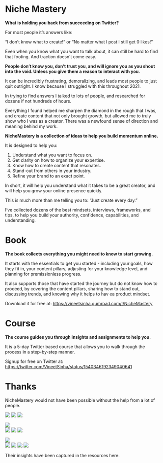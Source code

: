 # Niche Mastery

**What is holding you back from succeeding on Twitter?**

For most people it’s answers like:

“I don’t know what to create!” or “No matter what I post I still get 0 likes!”

Even when you know what you want to talk about, it can still be hard to find that footing. And traction doesn’t come easy.

**People don’t know you, don’t trust you, and will ignore you as you shout into the void. Unless you give them a reason to interact with you.**

It can be incredibly frustrating, demoralizing, and leads most people to just quit outright. I know because I struggled with this throughout 2021.

In trying to find answers I talked to lots of people, and researched for dozens if not hundreds of hours.

Everything I found helped me sharpen the diamond in the rough that I was, and create content that not only brought growth, but allowed me to truly show who I was as a creator. There was a newfound sense of direction and meaning behind my work.

**NicheMastery is a collection of ideas to help you build momentum online.**

It is designed to help you:

1. Understand what you want to focus on.
2. Get clarity on how to organize your expertise.
3. Know how to create content that resonates.
4. Stand-out from others in your industry.
5. Refine your brand to an exact point.

In short, it will help you understand what it takes to be a great creator, and will help you grow your online presence quickly.

This is much more than me telling you to: “Just create every day.”

I’ve collected dozens of the best mindsets, interviews, frameworks, and tips, to help you build your authority, confidence, capabilities, and understanding.


# Book

**The book collects everything you might need to know to start growing.**

It starts with the essentials to get you started - including your goals, how they fit in, your content pillars, adjusting for your knowledge level, and planning for premissionless progress.

It also supports those that have started the journey but do not know how to proceed, by covering the content pillars, sharing how to stand out, discussing trends, and knowing why it helps to hav ea product mindset.

Download it for free at: <https://vineetsinha.gumroad.com/l/NicheMastery>

# Course

**The course guides you through insights and assignments to help you.**

It is a 5-day Twitter based course that allows you to walk through the process in a step-by-step manner.

Signup for free on Twitter at: <https://twitter.com/VineetSinha/status/1540346192349040641>


# Thanks

NicheMastery would not have been possible without the help from a lot of people.


<div class="gallery">
<!-- those that gave 1:1 converations -->
<img src='/assets/img/jspector.jpg'>
<img src='/assets/img/bazzaruto.jpg'>
<img src='/assets/img/ungatedcreative.jpg'>

<!-- those that had insightful courses -->
<img src='/assets/img/lifemathmoney.jpg'><br/>
<img src='/assets/img/prathkum.jpg'>
<img src='/assets/img/wellpaidgeek.jpg'>
<img src='/assets/img/sahilbloom.jpg'>


<!-- those that we interviewed -->
<img src='/assets/img/quinnwasgaming.jpg'><br/>
<img src='/assets/img/briandito.jpg'>
<img src='/assets/img/brandwithdan.jpg'>
<img src='/assets/img/anthonycastrio.jpg'>
<img src='/assets/img/william3willis.jpg'>

</div>


Their insights have been captured in the resources here.